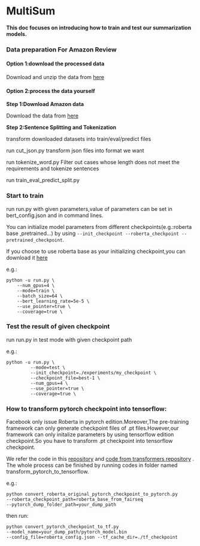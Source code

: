 # MultiSum

**This doc  focuses on introducing  how to train and test our summarization models.**

### Data preparation For Amazon Review

#### Option 1:download the processed data

Download and unzip the data from [here]()

#### Option 2:process the data yourself

**Step 1:Download Amazon data**

Download the data from [here](http://jmcauley.ucsd.edu/data/amazon/)

**Step 2:Sentence Splitting and Tokenization**

transform downloaded datasets into train/eval/predict files

run cut_json.py transform json files into format we want

run tokenize_word.py  Filter out cases whose length does not meet the requirements and tokenize sentences

run train_eval_predict_split.py

### Start to train

run run.py with given parameters,value of parameters can be set in bert_config.json and in command lines.

You can initialize model parameters from different checkpoints(e.g.:roberta base ,pretrained...) by using    `--init_checkpoint --roberta_checkpoint --pretrained_checkpoint`.

If you choose to use roberta base as your initializing checkpoint,you can download it [here]()

e.g.:

```
python -u run.py \
	--num_gpus=4 \
	--mode=train \
	--batch_size=64 \
	--bert_learning_rate=5e-5 \
	--use_pointer=true \
	--coverage=true \
```

### Test the result of given checkpoint

run run.py in test mode with given checkpoint path

e.g.:

```
python -u run.py \ 
         --mode=test \
         --init_checkpoint=./experiments/my_checkpoint \
         --checkpoint_file=best-1 \
         --num_gpus=4 \
         --use_pointer=true \
         --coverage=true \
```



### How to transform pytorch checkpoint into tensorflow:

Facebook only issue Roberta in pytorch edition.Moreover,The pre-training framework can only generate checkpoint files of .pt files.However,our framework can only initalize parameters by using tensorflow edition checkpoint.So you have to transform .pt checkpoint into tensorflow checkpoint.

We refer the code in this [repository](https://github.com/vickyzayats/roberta_tf_ckpt) and [code from  transformers repository](https://github.com/huggingface/transformers/blob/master/src/transformers/models/roberta/convert_roberta_original_pytorch_checkpoint_to_pytorch.py) . The whole process can be finished by running codes in folder named transform_pytorch_to_tensorflow.

e.g.:

```
python convert_roberta_original_pytorch_checkpoint_to_pytorch.py 
--roberta_checkpoint_path=roberta_base_from_fairseq 
--pytorch_dump_folder_path=your_dump_path
```

then run:

```
python convert_pytorch_checkpoint_to_tf.py 
--model_name=your_dump_path/pytorch_model.bin
--config_file=roberta_config.json --tf_cache_dir=./tf_checkpoint
```

